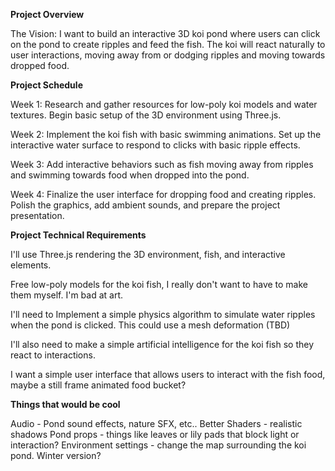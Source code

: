 **Project Overview**

The Vision: I want to build an interactive 3D koi pond where users can click on the pond to create ripples and feed the fish. The koi will react naturally to user interactions, moving away from or dodging ripples and moving towards dropped food.

**Project Schedule**

Week 1: Research and gather resources for low-poly koi models and water textures. Begin basic setup of the 3D environment using Three.js.

Week 2: Implement the koi fish with basic swimming animations. Set up the interactive water surface to respond to clicks with basic ripple effects.

Week 3: Add interactive behaviors such as fish moving away from ripples and swimming towards food when dropped into the pond.

Week 4: Finalize the user interface for dropping food and creating ripples. Polish the graphics, add ambient sounds, and prepare the project presentation.

**Project Technical Requirements**

I'll use Three.js rendering the 3D environment, fish, and interactive elements. 

Free low-poly models for the koi fish, I really don't want to have to make them myself. I'm bad at art. 

I'll need to Implement a simple physics algorithm to simulate water ripples when the pond is clicked. This could use a mesh deformation (TBD)

I'll also need to make a simple artificial intelligence for the koi fish so they react to interactions. 

I want a simple user interface that allows users to interact with the fish food, maybe a still frame animated food bucket?

**Things that would be cool**

Audio - Pond sound effects, nature SFX, etc..
Better Shaders - realistic shadows
Pond props - things like leaves or lily pads that block light or interaction?
Environment settings - change the map surrounding the koi pond. Winter version?
